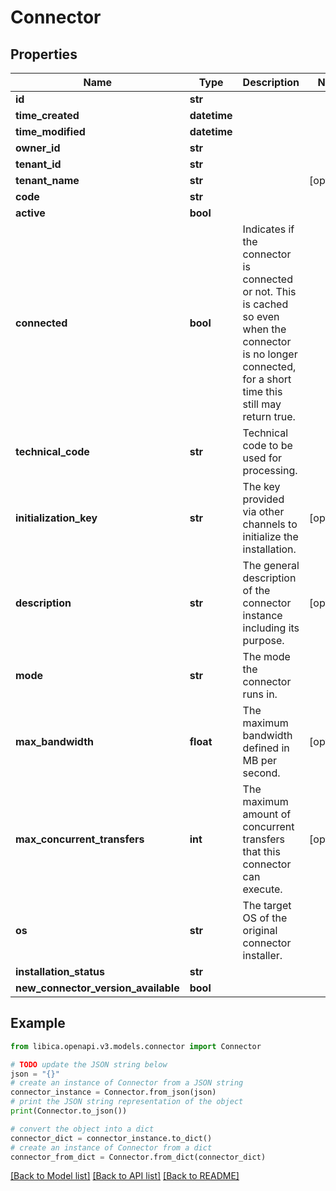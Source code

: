 # Connector


## Properties

Name | Type | Description | Notes
------------ | ------------- | ------------- | -------------
**id** | **str** |  | 
**time_created** | **datetime** |  | 
**time_modified** | **datetime** |  | 
**owner_id** | **str** |  | 
**tenant_id** | **str** |  | 
**tenant_name** | **str** |  | [optional] 
**code** | **str** |  | 
**active** | **bool** |  | 
**connected** | **bool** | Indicates if the connector is connected or not. This is cached so even when the connector is no longer connected, for a short time this still may return true. | 
**technical_code** | **str** | Technical code to be used for processing. | 
**initialization_key** | **str** | The key provided via other channels to initialize the installation. | [optional] 
**description** | **str** | The general description of the connector instance including its purpose. | [optional] 
**mode** | **str** | The mode the connector runs in. | 
**max_bandwidth** | **float** | The maximum bandwidth defined in MB per second. | [optional] 
**max_concurrent_transfers** | **int** | The maximum amount of concurrent transfers that this connector can execute. | [optional] 
**os** | **str** | The target OS of the original connector installer. | 
**installation_status** | **str** |  | 
**new_connector_version_available** | **bool** |  | 

## Example

```python
from libica.openapi.v3.models.connector import Connector

# TODO update the JSON string below
json = "{}"
# create an instance of Connector from a JSON string
connector_instance = Connector.from_json(json)
# print the JSON string representation of the object
print(Connector.to_json())

# convert the object into a dict
connector_dict = connector_instance.to_dict()
# create an instance of Connector from a dict
connector_from_dict = Connector.from_dict(connector_dict)
```
[[Back to Model list]](../README.md#documentation-for-models) [[Back to API list]](../README.md#documentation-for-api-endpoints) [[Back to README]](../README.md)


